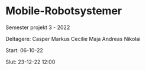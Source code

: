 # Mobile-Robotsystemer
Semester projekt 3 - 2022

Deltagere:
Casper
Markus
Cecilie
Maja
Andreas
Nikolai

Start:
06-10-22

Slut:
23-12-22 12:00
